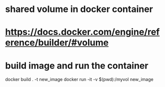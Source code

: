 # shared volume in docker container

# https://docs.docker.com/engine/reference/builder/#volume

# build image and run the container
docker build . -t new_image
docker run -it -v $(pwd):/myvol new_image



